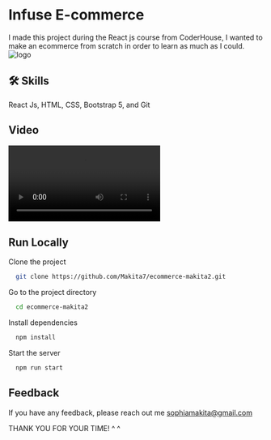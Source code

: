 
# Infuse E-commerce

I made this project during the React js course from CoderHouse, I wanted to make an ecommerce from scratch in order to learn as much as I could.![logo](https://firebasestorage.googleapis.com/v0/b/ecommerce-infuse.appspot.com/o/infuse-logo.png?alt=media&token=9519f8a0-fcbf-4bde-9d3d-b382e0470198)
## 🛠 Skills
React Js, HTML, CSS, Bootstrap 5, and Git







## Video

![App Video](https://firebasestorage.googleapis.com/v0/b/ecommerce-infuse.appspot.com/o/Using%20App-1.m4v?alt=media&token=91ee80ce-dd19-4e38-902c-e2d7223a44a2)


## Run Locally

Clone the project

```bash
  git clone https://github.com/Makita7/ecommerce-makita2.git
```

Go to the project directory

```bash
  cd ecommerce-makita2
```

Install dependencies

```bash
  npm install
```

Start the server

```bash
  npm run start
```


## Feedback

If you have any feedback, please reach out me sophiamakita@gmail.com

THANK YOU FOR YOUR TIME! ^ ^

